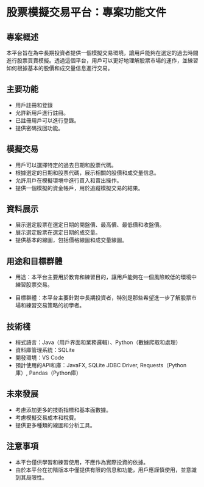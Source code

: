# 股票模擬交易平台：專案功能文件
## 專案概述
本平台旨在為中長期投資者提供一個模擬交易環境，讓用戶能夠在選定的過去時間進行股票買賣模擬。透過這個平台，用戶可以更好地理解股票市場的運作，並練習如何根據基本的股價和成交量信息進行交易。

## 主要功能
* 用戶註冊和登錄
* 允許新用戶進行註冊。
* 已註冊用戶可以進行登錄。
* 提供密碼找回功能。
## 模擬交易
* 用戶可以選擇特定的過去日期和股票代碼。
* 根據選定的日期和股票代碼，展示相關的股價和成交量信息。
* 允許用戶在模擬環境中進行買入和賣出操作。
* 提供一個模擬的資金帳戶，用於追蹤模擬交易的結果。
## 資料展示
* 展示選定股票在選定日期的開盤價、最高價、最低價和收盤價。
* 展示選定股票在選定日期的成交量。
* 提供基本的線圖，包括價格線圖和成交量線圖。
## 用途和目標群體
* 用途：本平台主要用於教育和練習目的，讓用戶能夠在一個風險較低的環境中練習股票交易。

* 目標群體：本平台主要針對中長期投資者，特別是那些希望進一步了解股票市場和練習交易策略的初學者。

## 技術棧
* 程式語言：Java（用戶界面和業務邏輯）、Python（數據爬取和處理）
* 資料庫管理系統：SQLite
* 開發環境：VS Code
* 預計使用的API和庫：JavaFX, SQLite JDBC Driver, Requests（Python庫）, Pandas（Python庫）
## 未來發展
* 考慮添加更多的技術指標和基本面數據。
* 考慮模擬交易成本和稅費。
* 提供更多種類的線圖和分析工具。
## 注意事項
* 本平台僅供學習和練習使用，不應作為實際投資的依據。
* 由於本平台在初階版本中僅提供有限的信息和功能，用戶應謹慎使用，並意識到其局限性。
